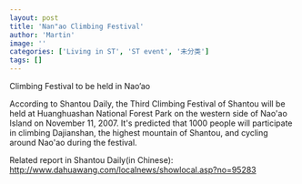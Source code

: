 ```yaml
---
layout: post
title: 'Nan"ao Climbing Festival'
author: 'Martin'
image: ''
categories: ['Living in ST', 'ST event', '未分类']
tags: []
---
```


Climbing Festival to be held in Nao’ao

According to Shantou Daily, the Third Climbing Festival of Shantou will be held at Huanghuashan National Forest Park on the western side of Nao'ao Island on November 11, 2007. It's predicted that 1000 people will participate in climbing Dajianshan, the highest mountain of Shantou, and cycling around Nao'ao during the festival.

Related report in Shantou Daily(in Chinese):<br>
http://www.dahuawang.com/localnews/showlocal.asp?no=95283
